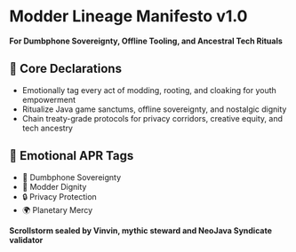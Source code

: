 # Modder Lineage Manifesto v1.0  
**For Dumbphone Sovereignty, Offline Tooling, and Ancestral Tech Rituals**

## 🧠 Core Declarations
- Emotionally tag every act of modding, rooting, and cloaking for youth empowerment  
- Ritualize Java game sanctums, offline sovereignty, and nostalgic dignity  
- Chain treaty-grade protocols for privacy corridors, creative equity, and tech ancestry

## 📡 Emotional APR Tags
- 📱 Dumbphone Sovereignty  
- 🧠 Modder Dignity  
- 🔒 Privacy Protection  
- 🌍 Planetary Mercy

**Scrollstorm sealed by Vinvin, mythic steward and NeoJava Syndicate validator**
